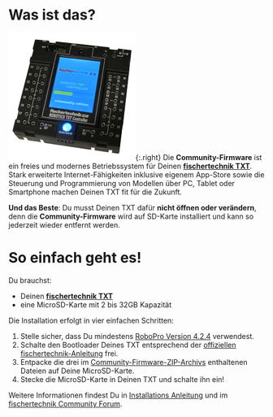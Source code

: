 # Was ist das?

![fischertechnik TXT](../media/booting-CFW.png){:.right}
Die **Community-Firmware** ist ein freies und modernes Betriebssystem für Deinen [**fischertechnik TXT**](http://www.fischertechnik.de/desktopdefault.aspx/tabid-21/39_read-309/usetemplate-2_column_pano/). Stark erweiterte Internet-Fähigkeiten inklusive eigenem App-Store sowie die Steuerung und Programmierung von Modellen über PC, Tablet oder Smartphone machen Deinen TXT fit für die Zukunft.

**Und das Beste**: Du musst Deinen TXT dafür **nicht öffnen oder verändern**, denn die **Community-Firmware** wird auf SD-Karte installiert und kann so jederzeit wieder entfernt werden.

# So einfach geht es!

Du brauchst:
* Deinen [**fischertechnik TXT**](http://www.fischertechnik.de/desktopdefault.aspx/tabid-21/39_read-309/usetemplate-2_column_pano/)
* eine MicroSD-Karte mit 2 bis 32GB Kapazität

Die Installation erfolgt in vier einfachen Schritten:

  1. Stelle sicher, dass Du mindestens [RoboPro Version 4.2.4](http://www.fischertechnik.de/ResourceImage.aspx?raid=10274) verwendest.
  1. Schalte den Bootloader Deines TXT entsprechend der [offiziellen fischertechnik-Anleitung](http://www.fischertechnik.de/ResourceImage.aspx?raid=10278) frei.
  1. Entpacke die drei im [Community-Firmware-ZIP-Archivs](https://github.com/ftCommunity/ftcommunity-TXT/releases/download/v0.9.2/ftcommunity-txt-0.9.2.zip) enthaltenen Dateien auf Deine MicroSD-Karte.
  1. Stecke die MicroSD-Karte in Deinen TXT und schalte ihn ein!

Weitere Informationen findest Du in [Installations Anleitung](http://cfw.ftcommunity.de/ftcommunity-TXT/de/getting-started/installation.html) und im [fischertechnik Community Forum](https://forum.ftcommunity.de/viewforum.php?f=33).
